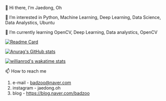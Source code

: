 👋 Hi there, I’m Jaedong, Oh 

👀 I’m interested in Python, Machine Learning, Deep Learning, Data Science, Data Analystics, Ubuntu

🌱 I’m currently learning OpenCV, Deep Learning, Data analystics, OpenCV 


[![Readme Card](https://github-readme-stats.vercel.app/api/pin/?username=Jaedong95&repo=ViewCloset_deeplearning&theme=dark&hide_border=true)](https://github.com/Jaedong95/ViewCloset_deeplearning)

[![Anurag's GitHub stats](https://github-readme-stats.vercel.app/api?username=Jaedong95&hide=prs&count_privat=true&include_all_commits=true&theme=dracula&hide_border=false)](https://github.com/Jaedong95)

[![willianrod's wakatime stats](https://github-readme-stats.vercel.app/api/wakatime?username=Ollie&theme=dracula&v=2)](https://github.com/Jaedong95)


📫 How to reach me 
  1. e-mail  - badzoo@naver.com
  2. instagram  - jaedong.oh
  3. blog - https://blog.naver.com/badzoo

<!---
Jaedong95/Jaedong95 is a ✨ special ✨ repository because its `README.md` (this file) appears on your GitHub profile.
You can click the Preview link to take a look at your changes.
--->

